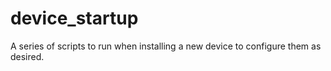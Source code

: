 # device_startup
A series of scripts to run when installing a new device to configure them as desired.
